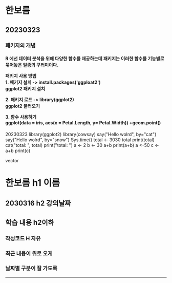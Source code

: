 <h1> 한보름</h1> 
<h2>20230323</h2>
<p>
<h3>패키지의 개념 </h3>
<p>
<h4> R 에선 데이터 분석을 위해 다양한 함수를 재공하는데 패키지는 이러한 함수를 기능별로 묶어놓은 일종의 꾸러미이다. 
</p>

<p>
<p>
패키지 사용 방법 <br>
1. 패키지 설치 -> install.packages('ggploat2') <br>
ggplot2 패키지 설치
</p>
<p>
2. 패키지 로드 -> library(ggplot2) <br> 
ggplot2 불러오기
</p>
<p>
3. 함수 사용하기
<br>
ggplot(data = iris, aes(x =  Petal.Length, y= Petal.Width)) +geom.point()
</p>
</h4>
</p>

20230323
library(ggplot2)
library(cowsay)
say("Hello wolrd", by="cat")
say("Hello wolrd", by="snow")
Sys.time()
total <- 3030
total
print(total)
cat("total: ", total)
print("total: ")
a <- 2
b <- 30
a+b
print(a+b)
 a <-50
 c <- a+b
 print(c)

vector 

# 한보름 h1 이름
## 2030316 h2  강의날짜
## 학습 내용 h2이하
### 작성코드 H 자유
### 최근 내용이 위로 오게
### 날짜별 구분이 잘 가도록 
---

